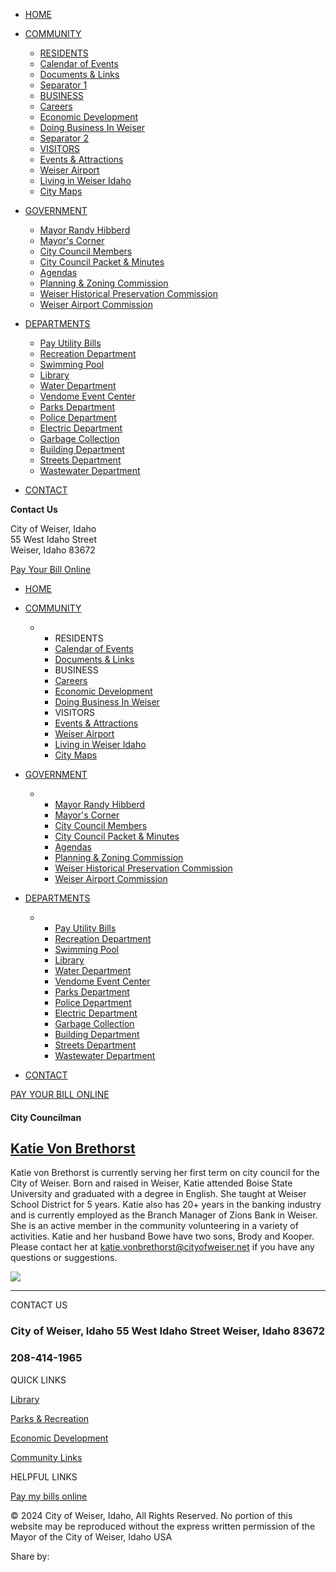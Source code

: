 - [HOME](https://www.cityofweiser.net)
- [COMMUNITY](https://www.cityofweiser.net/alicia-fowler)
  
  - [RESIDENTS](https://www.cityofweiser.net/residents)
  - [Calendar of Events](https://www.cityofweiser.net/calendar-of-events)
  - [Documents &amp; Links](https://www.cityofweiser.net/document-links)
  - [Separator 1](https://www.cityofweiser.net/seperator-1)
  - [BUSINESS](https://www.cityofweiser.net/business)
  - [Careers](https://www.cityofweiser.net/careers)
  - [Economic Development](https://www.cityofweiser.net/economic-development)
  - [Doing Business In Weiser](https://www.cityofweiser.net/doing-business-in-weiser)
  - [Separator 2](https://www.cityofweiser.net/seperator-2)
  - [VISITORS](https://www.cityofweiser.net/visitors)
  - [Events &amp; Attractions](https://www.cityofweiser.net/events-attractions)
  - [Weiser Airport](https://www.cityofweiser.net/weiser-airport)
  - [Living in Weiser Idaho](https://www.cityofweiser.net/living-in-weiser-idaho)
  - [City Maps](https://www.cityofweiser.net/maps)
- [GOVERNMENT](https://www.cityofweiser.net/alicia-fowler)
  
  - [Mayor Randy Hibberd](https://www.cityofweiser.net/mayor-randy-hibberd)
  - [Mayor's Corner](https://www.cityofweiser.net/mayors-corner)
  - [City Council Members](https://www.cityofweiser.net/city-council-members)
  - [City Council Packet &amp; Minutes](https://www.cityofweiser.net/city-council-packet)
  - [Agendas](https://www.cityofweiser.net/agendas)
  - [Planning &amp; Zoning Commission](https://www.cityofweiser.net/planning-zoning-commission)
  - [Weiser Historical Preservation Commission](https://www.cityofweiser.net/weiser-historical-preservation-commission)
  - [Weiser Airport Commission](https://www.cityofweiser.net/weiser-airport-commission)
- [DEPARTMENTS](https://www.cityofweiser.net/alicia-fowler)
  
  - [Pay Utility Bills](https://www.cityofweiser.net/pay-utility-bills)
  - [Recreation Department](https://www.cityofweiser.net/recreation-department)
  - [Swimming Pool](https://www.cityofweiser.net/swimming-pool)
  - [Library](https://www.cityofweiser.net/library)
  - [Water Department](https://www.cityofweiser.net/water-department)
  - [Vendome Event Center](https://www.cityofweiser.net/vendome-event-center)
  - [Parks Department](https://www.cityofweiser.net/parks-department)
  - [Police Department](https://www.cityofweiser.net/police-department)
  - [Electric Department](https://www.cityofweiser.net/electric-department)
  - [Garbage Collection](https://www.cityofweiser.net/garbage-collection)
  - [Building Department](https://www.cityofweiser.net/building-department)
  - [Streets Department](https://www.cityofweiser.net/street-department)
  - [Wastewater Department](https://www.cityofweiser.net/wastewater-department)
- [CONTACT](https://www.cityofweiser.net/contact)

**Contact Us**

City of Weiser, Idaho  
55 West Idaho Street  
Weiser, Idaho 83672

[Pay Your Bill Online](https://www.invoicecloud.com/portal/%28S%28hg1qzdvefbipnqi1ud1kosfd%29%29/2/Site2.aspx?G=2e19943f-d933-440a-a63f-6472ff5b9275)

- [HOME](https://www.cityofweiser.net)
- [COMMUNITY](https://www.cityofweiser.net/alicia-fowler)
  
  - - RESIDENTS
    - [Calendar of Events](https://www.cityofweiser.net/calendar-of-events)
    - [Documents &amp; Links](https://www.cityofweiser.net/document-links)
    - BUSINESS
    - [Careers](https://www.cityofweiser.net/careers)
    - [Economic Development](https://www.cityofweiser.net/economic-development)
    
    <!--THE END-->
    
    - [Doing Business In Weiser](https://www.cityofweiser.net/doing-business-in-weiser)
    - VISITORS
    - [Events &amp; Attractions](https://www.cityofweiser.net/events-attractions)
    - [Weiser Airport](https://www.cityofweiser.net/weiser-airport)
    - [Living in Weiser Idaho](https://www.cityofweiser.net/living-in-weiser-idaho)
    - [City Maps](https://www.cityofweiser.net/maps)
- [GOVERNMENT](https://www.cityofweiser.net/alicia-fowler)
  
  - - [Mayor Randy Hibberd](https://www.cityofweiser.net/mayor-randy-hibberd)
    - [Mayor's Corner](https://www.cityofweiser.net/mayors-corner)
    - [City Council Members](https://www.cityofweiser.net/city-council-members)
    - [City Council Packet &amp; Minutes](https://www.cityofweiser.net/city-council-packet)
    
    <!--THE END-->
    
    - [Agendas](https://www.cityofweiser.net/agendas)
    - [Planning &amp; Zoning Commission](https://www.cityofweiser.net/planning-zoning-commission)
    - [Weiser Historical Preservation Commission](https://www.cityofweiser.net/weiser-historical-preservation-commission)
    - [Weiser Airport Commission](https://www.cityofweiser.net/weiser-airport-commission)
- [DEPARTMENTS](https://www.cityofweiser.net/alicia-fowler)
  
  - - [Pay Utility Bills](https://www.cityofweiser.net/pay-utility-bills)
    - [Recreation Department](https://www.cityofweiser.net/recreation-department)
    - [Swimming Pool](https://www.cityofweiser.net/swimming-pool)
    - [Library](https://www.cityofweiser.net/library)
    - [Water Department](https://www.cityofweiser.net/water-department)
    - [Vendome Event Center](https://www.cityofweiser.net/vendome-event-center)
    - [Parks Department](https://www.cityofweiser.net/parks-department)
    
    <!--THE END-->
    
    - [Police Department](https://www.cityofweiser.net/police-department)
    - [Electric Department](https://www.cityofweiser.net/electric-department)
    - [Garbage Collection](https://www.cityofweiser.net/garbage-collection)
    - [Building Department](https://www.cityofweiser.net/building-department)
    - [Streets Department](https://www.cityofweiser.net/street-department)
    - [Wastewater Department](https://www.cityofweiser.net/wastewater-department)
- [CONTACT](https://www.cityofweiser.net/contact)

[PAY YOUR BILL ONLINE](https://www.invoicecloud.com/portal/%28S%28o5gqlpdcddxt2pcvhukh52m4%29%29/2/Site2.aspx?G=2e19943f-d933-440a-a63f-6472ff5b9275)

#### City Councilman

## [Katie Von Brethorst](mailto:cliff.barberis@cityofweiser.net)

Katie von Brethorst is currently serving her first term on city council for the City of Weiser. Born and raised in Weiser, Katie attended Boise State University and graduated with a degree in English. She taught at Weiser School District for 5 years. Katie also has 20+ years in the banking industry and is currently employed as the Branch Manager of Zions Bank in Weiser. She is an active member in the community volunteering in a variety of activities. Katie and her husband Bowe have two sons, Brody and Kooper. Please contact her at [katie.vonbrethorst@cityofweiser.net](mailto:katie.vonbrethorst@cityofweiser.net) if you have any questions or suggestions.

![](https://lirp.cdn-website.com/544735d7/dms3rep/multi/opt/Katie+Von+Brethorst-1920w.jpg)

* * *

CONTACT US

### City of Weiser, Idaho 55 West Idaho Street Weiser, Idaho 83672

### 208-414-1965

QUICK LINKS

[Library](https://www.cityofweiser.net/library)

[Parks &amp; Recreation](https://www.cityofweiser.net/recreation-department)

[Economic Development](https://www.cityofweiser.net/economic-development)

[Community Links](https://www.cityofweiser.net/document-links)

HELPFUL LINKS

[Pay my bills online](https://www.invoicecloud.com/portal/%28S%28o5gqlpdcddxt2pcvhukh52m4%29%29/2/Site2.aspx?G=2e19943f-d933-440a-a63f-6472ff5b9275)

© 2024 City of Weiser, Idaho, All Rights Reserved. No portion of this website may be reproduced without the express written permission of the Mayor of the City of Weiser, Idaho USA

Share by: